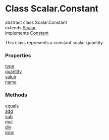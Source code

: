 Class Scalar.Constant
======

<span class="flag flag-abstract">abstract</span> class Scalar.Constant<br>
extends [Scalar](reference/v/0.2.1/quantities/Scalar)<br>
implements [Constant](reference/v/0.2.1/core/definitions/Constant)

This class represents a constant scalar quantity.

### Properties
<div class="grid-container">
<div class="grid-item"><a href="/#/reference/v/0.2.1/quantities/Scalar.Constant/type">type</a></div>
<div class="grid-item"><a href="/#/reference/v/0.2.1/quantities/Scalar.Constant/quantity">quantity</a></div>
<div class="grid-item"><a href="/#/reference/v/0.2.1/quantities/Scalar.Constant/value">value</a></div>
<div class="grid-item"><a href="/#/reference/v/0.2.1/quantities/Scalar.Constant/name">name</a></div>
</div>

### Methods
<div class="grid-container">
<div class="grid-item"><a href="/#/reference/v/0.2.1/quantities/Scalar.Constant/equals">equals</a></div>
<div class="grid-item"><a href="/#/reference/v/0.2.1/quantities/Scalar.Constant/add">add</a></div>
<div class="grid-item"><a href="/#/reference/v/0.2.1/quantities/Scalar.Constant/sub">sub</a></div>
<div class="grid-item"><a href="/#/reference/v/0.2.1/quantities/Scalar.Constant/mul">mul</a></div>
<div class="grid-item"><a href="/#/reference/v/0.2.1/quantities/Scalar.Constant/div">div</a></div>
<div class="grid-item"><a href="/#/reference/v/0.2.1/quantities/Scalar.Constant/pow">pow</a></div>
</div>